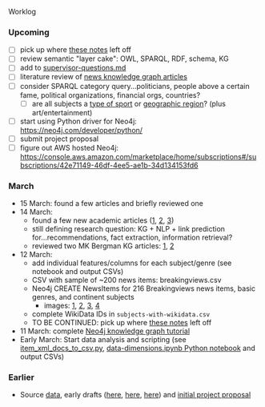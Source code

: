 Worklog

### Upcoming
 - [ ] pick up where [these notes](https://github.com/heychrisek/msc-data-science-project/blob/main/notes-to-self/2021-03-12-project-title-and-diagram.txt) left off
 - [ ] review semantic "layer cake": OWL, SPARQL, RDF, schema, KG
 - [ ] add to [supervisor-questions.md](https://github.com/heychrisek/msc-data-science-project/blob/main/supervisor-questions.md)
 - [ ] literature review of [news knowledge graph articles](https://scholar.google.com/scholar?hl=en&as_sdt=2005&sciodt=0%2C5&cites=1198780147227444438&scipsc=&q=%22knowledge+graph%22+news&btnG=)
 - [ ] consider SPARQL category query...politicians, people above a certain fame, political organizations, financial orgs, countries?
      - [ ] are all subjects a [type of sport](https://www.wikidata.org/wiki/Q31629) or [geographic region](https://www.wikidata.org/wiki/Q82794)? (plus art/entertainment)
 - [ ] start using Python driver for Neo4j: https://neo4j.com/developer/python/
 - [ ] submit project proposal
 - [ ] figure out AWS hosted Neo4j: https://console.aws.amazon.com/marketplace/home/subscriptions#/subscriptions/42e71149-46df-4ee5-ae1b-34d134153fd6

### March
 - 15 March: found a few articles and briefly reviewed one
 - 14 March:
    - found a few new academic articles ([1](https://ieeexplore.ieee.org/stamp/stamp.jsp?tp=&arnumber=9216015), [2](https://ojs.aaai.org/index.php/AAAI/article/view/5681), [3](https://msnews.github.io/assets/doc/ACL2020_MIND.pdf))
    - still defining research question: KG + NLP + link prediction for...recommendations, fact extraction, information retrieval?
    - reviewed two MK Bergman KG articles: [1](https://github.com/heychrisek/msc-data-science-project/blob/main/article-notes/2021-03-14_https-www-mkbergman-com-2244-a-common-sense-view.md), [2](https://github.com/heychrisek/msc-data-science-project/blob/main/article-notes/2021-03-14_https-www-mkbergman-com-2267-combining.md)
 - 12 March:
    - add individual features/columns for each subject/genre (see notebook and output CSVs)
    - CSV with sample of ~200 news items: breakingviews.csv
    - Neo4j CREATE NewsItems for 216 Breakingviews news items, basic genres, and continent subjects
      - images: [1](https://drive.google.com/file/d/1LeIy60x17guQbfFBS0EhznmPR-d00SZ9/view?usp=sharing), [2](https://drive.google.com/file/d/1pKNjCCksnJ522UOInAD3iQtURSP7MTy5/view?usp=sharing), [3](https://drive.google.com/file/d/1gMdv4bqjJb77qelHnmUOz4FDfIor4h3C/view?usp=sharing), [4](https://drive.google.com/file/d/1z5UlOC5Y_JatiUtmWGN70grOArDzeapI/view?usp=sharing)
    - complete WikiData IDs in `subjects-with-wikidata.csv` 
    - TO BE CONTINUED: pick up where [these notes](https://github.com/heychrisek/msc-data-science-project/blob/main/notes-to-self/2021-03-12-project-title-and-diagram.txt) left off
 - 11 March: complete [Neo4j knowledge graph tutorial](https://neo4j.com/developer/graph-data-science/build-knowledge-graph-nlp-ontologies/)
 - Early March: Start data analysis and scripting (see [item_xml_docs_to_csv.py](https://github.com/heychrisek/msc-data-science-project/blob/main/scripts/item_xml_docs_to_csv.py), [data-dimensions.ipynb Python notebook](https://github.com/heychrisek/msc-data-science-project/blob/main/data-dimensions.ipynb) and output CSVs)


### Earlier
 - Source [data](https://aws.amazon.com/marketplace/pp/Reuters-News-Archive-30-Days/prodview-qwmkdffmmjesa), early drafts ([here](https://docs.google.com/document/d/1-Ltw4ZjXQVwPCVux86JSdNDtQngP33QWRi5KTal2QUg/edit?usp=sharing), [here](https://docs.google.com/document/d/1viAyGsHNJJKXqgL_oeUCmmGzPOB0lZLolx-1lRwc3ZE/edit?usp=sharing), [here](https://docs.google.com/document/d/1AIcdu5ZSYt-s7Xytc7WMUEsNNxGkWzT-t5vpIbpLxV4/edit?usp=sharing)) and [initial project proposal](https://drive.google.com/file/d/1sfsfyxlBT35WbQ6Vuz7Expz3fEhNqH-M/view?usp=sharing)